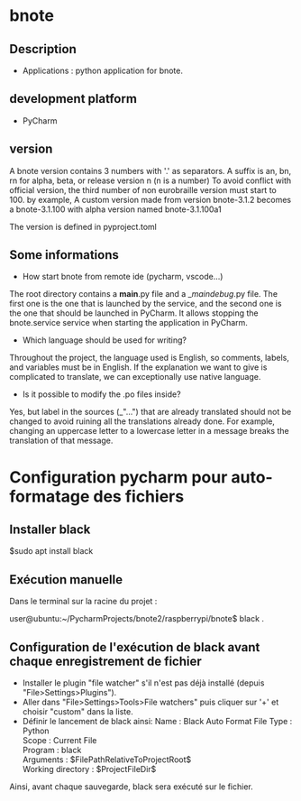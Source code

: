 # bnote

## Description
- Applications : python application for bnote.

## development platform
- PyCharm

## version
A bnote version contains 3 numbers with '.' as separators.
A suffix is an, bn, rn for alpha, beta, or release version n (n is a number)
To avoid conflict with official version, the third number of non eurobraille version must start to 100.
by example, A custom version made from version bnote-3.1.2 becomes a bnote-3.1.100 with alpha version named bnote-3.1.100a1

The version is defined in pyproject.toml

## Some informations

- How start bnote from remote ide (pycharm, vscode...)
  
The root directory contains a __main__.py file and a __maindebug_.py file. The first one is the one that is launched by the service, and the second one is the one that should be launched in PyCharm. It allows stopping the bnote.service service when starting the application in PyCharm.

- Which language should be used for writing?
  
Throughout the project, the language used is English, so comments, labels, and variables must be in English. If the explanation we want to give is complicated to translate, we can exceptionally use native language.

- Is it possible to modify the .po files inside?

Yes, but label in the sources (_"...") that are already translated should not be changed to avoid ruining all the translations already done. For example, changing an uppercase letter to a lowercase letter in a message breaks the translation of that message.

# Configuration pycharm pour auto-formatage des fichiers

## Installer black
$sudo apt install black

## Exécution manuelle
Dans le terminal sur la racine du projet :

user@ubuntu:~/PycharmProjects/bnote2/raspberrypi/bnote$ black .

## Configuration de l'exécution de black avant chaque enregistrement de fichier 
* Installer le plugin "file watcher" s'il n'est pas déjà installé (depuis "File>Settings>Plugins").
* Aller dans "File>Settings>Tools>File watchers" puis cliquer sur '+' et choisir "custom" dans la liste.
* Définir le lancement de black ainsi: 
  Name : Black Auto Format
  File Type : Python  
  Scope : Current File  
  Program : black  
  Arguments : \$FilePathRelativeToProjectRoot\$  
  Working directory : \$ProjectFileDir\$

Ainsi, avant chaque sauvegarde, black sera exécuté sur le fichier. 

